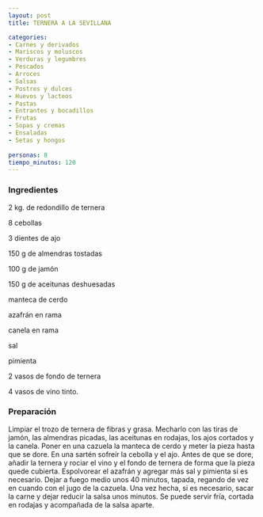 ```yaml
---
layout: post
title: TERNERA A LA SEVILLANA

categories:
- Carnes y derivados
- Mariscos y moluscos
- Verduras y legumbres
- Pescados
- Arroces
- Salsas
- Postres y dulces
- Huevos y lacteos
- Pastas
- Entrantes y bocadillos
- Frutas
- Sopas y cremas
- Ensaladas
- Setas y hongos
 
personas: 8 
tiempo_minutos: 120 
---
```

<h3>Ingredientes</h3>
2 kg. de redondillo de ternera

8 cebollas

3 dientes de ajo

150 g de almendras tostadas

100 g de jamón

150 g de aceitunas deshuesadas

manteca de cerdo

azafrán en rama

canela en rama

sal

pimienta

2 vasos de fondo de ternera

4 vasos de vino tinto.

<h3>Preparación</h3>
Limpiar el trozo de ternera de fibras y grasa. Mecharlo con las tiras de jamón, las almendras picadas, las aceitunas en rodajas, los ajos cortados y la canela. Poner en una cazuela la manteca de cerdo y meter la pieza hasta que se dore. En una sartén sofreír la cebolla y el ajo. Antes de que se dore, añadir la ternera y rociar el vino y el fondo de ternera de forma que la pieza quede cubierta. Espolvorear el azafrán y agregar más sal y pimienta si es necesario. Dejar a fuego medio unos 40 minutos, tapada, regando de vez en cuando con el jugo de la cazuela. Una vez hecha, si es necesario, sacar la carne y dejar reducir la salsa unos minutos. Se puede servir fría, cortada en rodajas y acompañada de la salsa aparte.

